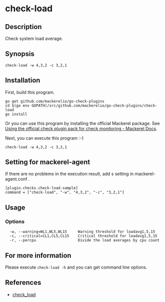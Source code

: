 # check-load

## Description

Check system load average.

## Synopsis
```
check-load -w 4,3,2 -c 3,2,1
```

## Installation

First, build this program.

```
go get github.com/mackerelio/go-check-plugins
cd $(go env GOPATH)/src/github.com/mackerelio/go-check-plugins/check-load
go install
```

Or you can use this program by installing the official Mackerel package. See [Using the official check plugin pack for check monitoring - Mackerel Docs](https://mackerel.io/docs/entry/howto/mackerel-check-plugins).


Next, you can execute this program :-)

```
check-load -w 4,3,2 -c 3,2,1
```


## Setting for mackerel-agent

If there are no problems in the execution result, add s setting in mackerel-agent.conf .

```
[plugin.checks.check-load-sample]
command = ["check-load", "-w", "4,3,2", "-c", "3,2,1"]
```

## Usage
### Options

```
  -w, --warning=WL1,WL5,WL15     Warning threshold for loadavg1,5,15
  -c, --critical=CL1,CL5,CL15    Critical threshold for loadavg1,5,15
  -r, --percpu                   Divide the load averages by cpu count
```

## For more information

Please execute `check-load -h` and you can get command line options.

## References
- [check_load](https://github.com/nagios-plugins/nagios-plugins/blob/master/plugins/check_load.c)